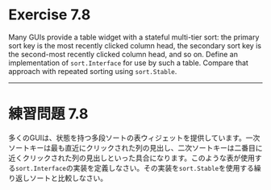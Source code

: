 # Exercise 7.8
Many GUIs provide a table widget with a stateful multi-tier sort: the primary sort key is the most recently clicked column head, the secondary sort key is the second-most recently clicked column head, and so on. Define an implementation of `sort.Interface` for use by such a table. Compare that approach with repeated sorting using `sort.Stable`.


---
# 練習問題 7.8
多くのGUIは、状態を持つ多段ソートの表ウィジェットを提供しています。一次ソートキーは最も直近にクリックされた列の見出し、二次ソートキーは二番目に近くクリックされた列の見出しといった具合になります。このような表が使用する`sort.Interface`の実装を定義しなさい。その実装を`sort.Stable`を使用する繰り返しソートと比較しなさい。
